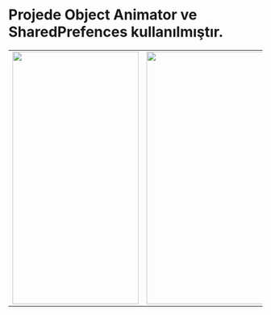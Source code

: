 # Projede Object Animator ve SharedPrefences kullanılmıştır.
<table>
<tr>
  <td>
<img src="https://user-images.githubusercontent.com/56538177/155962278-efe850bf-4410-4db0-875f-3fc885e58a1a.png"  width="250" height="500">
    </td>
 <td> 
   <img src="https://user-images.githubusercontent.com/56538177/155962254-1f5bdd50-0021-46ea-82d5-3530b89f792c.png"  width="250" height="500">
  </td>
  <td> 
   <img src="https://user-images.githubusercontent.com/56538177/155962199-d9bb8310-148f-441e-bdfe-6c20c494d4c9.png"  width="250" height="500">
  </td>
  </tr>
</table>
